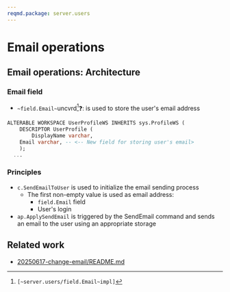 ```yaml
---
reqmd.package: server.users
---
```


# Email operations

## Email operations: Architecture

### Email field

- `~field.Email~`uncvrd[^1]❓: is used to store the user's email address

```sql
ALTERABLE WORKSPACE UserProfileWS INHERITS sys.ProfileWS (
	DESCRIPTOR UserProfile (
		DisplayName varchar,
    Email varchar, -- <-- New field for storing user's email>
	);
  ...
```

### Principles

- `c.SendEmailToUser` is used to initialize the email sending process
  - The first non-empty value is used as email address:
    - `field.Email` field
    - User's login
- `ap.ApplySendEmail` is triggered by the SendEmail command and sends an email to the user using an appropriate storage

## Related work

- [20250617-change-email/README.md](../../rsch/20250617-change-email/README.md)

[^1]: `[~server.users/field.Email~impl]`
